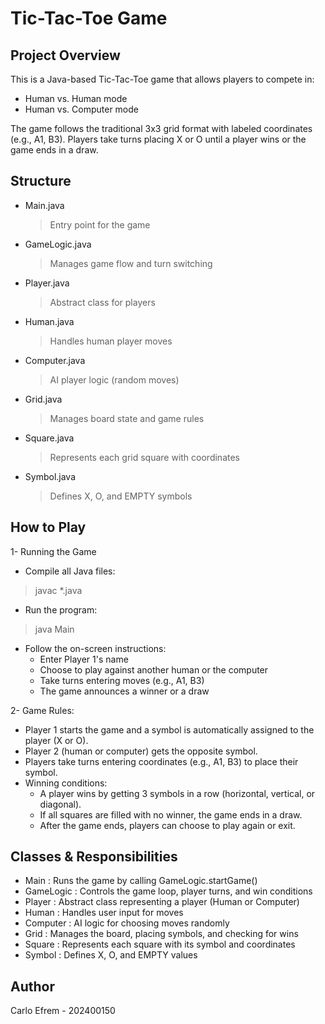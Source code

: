 # Tic-Tac-Toe Game

## Project Overview

This is a Java-based Tic-Tac-Toe game that allows players to compete in:
- Human vs. Human mode
- Human vs. Computer mode

The game follows the traditional 3x3 grid format with labeled coordinates (e.g., A1, B3).
Players take turns placing X or O until a player wins or the game ends in a draw.

## Structure
- Main.java
  > Entry point for the game
- GameLogic.java
  > Manages game flow and turn switching
- Player.java
  > Abstract class for players
- Human.java
  > Handles human player moves
- Computer.java
  > AI player logic (random moves)
- Grid.java
  > Manages board state and game rules
- Square.java
  > Represents each grid square with coordinates
- Symbol.java
  > Defines X, O, and EMPTY symbols

## How to Play
1- Running the Game
- Compile all Java files:
> javac *.java
- Run the program:
> java Main
- Follow the on-screen instructions:
  * Enter Player 1's name
  * Choose to play against another human or the computer
  *  Take turns entering moves (e.g., A1, B3)
  *  The game announces a winner or a draw

2- Game Rules:
- Player 1 starts the game and a symbol is automatically assigned to the player (X or O).
- Player 2 (human or computer) gets the opposite symbol.
- Players take turns entering coordinates (e.g., A1, B3) to place their symbol.
- Winning conditions:
  * A player wins by getting 3 symbols in a row (horizontal, vertical, or diagonal).
  * If all squares are filled with no winner, the game ends in a draw.
  * After the game ends, players can choose to play again or exit.

## Classes & Responsibilities 
- Main : Runs the game by calling GameLogic.startGame()
- GameLogic : Controls the game loop, player turns, and win conditions
- Player : Abstract class representing a player (Human or Computer)
- Human : Handles user input for moves
- Computer : AI logic for choosing moves randomly
- Grid : Manages the board, placing symbols, and checking for wins
- Square : Represents each square with its symbol and coordinates
- Symbol : Defines X, O, and EMPTY values

## Author
Carlo Efrem - 202400150
